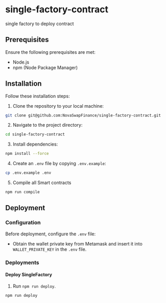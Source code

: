 # single-factory-contract
  single factory to deploy contract

## Prerequisites

Ensure the following prerequisites are met:

- Node.js
- npm (Node Package Manager)
  
## Installation

Follow these installation steps:

1. Clone the repository to your local machine:

```bash
git clone git@github.com:NovaSwapFinance/single-factory-contract.git
```

2. Navigate to the project directory:

```bash
cd single-factory-contract
```

3. Install dependencies:

```bash
npm install --force
```

4. Create an `.env` file by copying `.env.example`:

```bash
cp .env.example .env
```

5. Compile all Smart contracts

```bash
npm run compile
```

## Deployment

### Configuration

Before deployment, configure the `.env` file:

- Obtain the wallet private key from Metamask and insert it into `WALLET_PRIVATE_KEY` in the `.env` file.

### Deployments

#### Deploy SingleFactory

1. Run `npm run deploy`.

```bash
npm run deploy
```